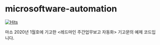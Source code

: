 # microsoftware-automation

[![Hits](https://hits.seeyoufarm.com/api/count/incr/badge.svg?url=https%3A%2F%2Fgithub.com%2Fgreentec%2Fmicrosoftware-automation)](https://hits.seeyoufarm.com)

마소 2020년 1월호에 기고한 &lt;레드마인 주간업무보고 자동화> 기고문의 예제 코드입니다.
